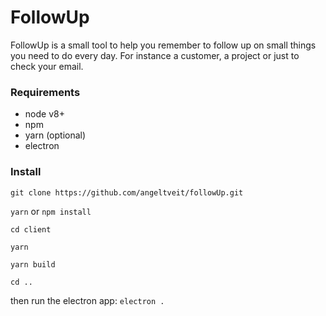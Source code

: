 # FollowUp
FollowUp is a small tool to help you remember to follow up on small things
you need to do every day. For instance a customer, a project or just to
check your email.

### Requirements
* node v8+
* npm
* yarn (optional)
* electron

### Install
`git clone https://github.com/angeltveit/followUp.git`

`yarn` or `npm install`

`cd client`

`yarn`

`yarn build`

`cd ..`

then run the electron app: `electron .`
